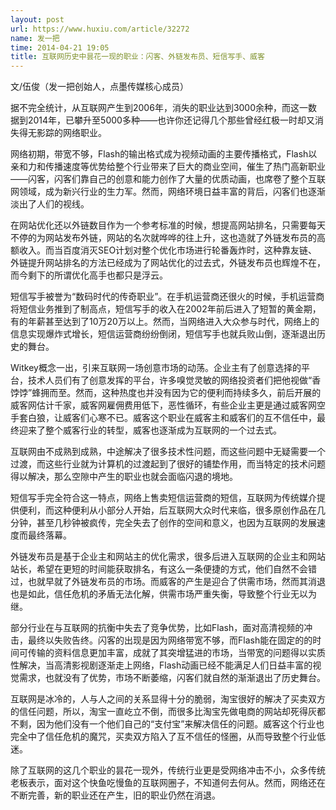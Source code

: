 ```yaml
---
layout: post
url: https://www.huxiu.com/article/32272
name: 发一把
time: 2014-04-21 19:05
title: 互联网历史中昙花一现的职业：闪客、外链发布员、短信写手、威客
---
```

文/伍俊（发一把创始人，点墨传媒核心成员）

据不完全统计，从互联网产生到2006年，消失的职业达到3000余种，而这一数据到2014年，已攀升至5000多种——也许你还记得几个那些曾经红极一时却又消失得无影踪的网络职业。

网络初期，带宽不够，Flash的输出格式成为视频动画的主要传播格式，Flash以亲和力和传播速度等优势给整个行业带来了巨大的商业空间，催生了热门高新职业——闪客，闪客们靠自己的创意和能力创作了大量的优质动画，也席卷了整个互联网领域，成为新兴行业的生力军。然而，网络环境日益丰富的背后，闪客们也逐渐淡出了人们的视线。

在网站优化还以外链数目作为一个参考标准的时候，想提高网站排名，只需要每天不停的为网站发布外链，网站的名次就哗哗的往上升，这也造就了外链发布员的高额收入。而当百度消灭SEO计划对整个优化市场进行轮番轰炸时，这种靠友链、外链提升网站排名的方法已经成为了网站优化的过去式，外链发布员也辉煌不在，而今剩下的所谓优化高手也都只是浮云。

短信写手被誉为“数码时代的传奇职业”。在手机运营商还很火的时候，手机运营商将短信业务推到了制高点，短信写手的收入在2002年前后进入了短暂的黄金期，有的年薪甚至达到了10万20万以上。然而，当网络进入大众参与时代，网络上的信息实现爆炸式增长，短信运营商纷纷倒闭，短信写手也就兵败山倒，逐渐退出历史的舞台。

Witkey概念一出，引来互联网一场创意市场的动荡。企业主有了创意选择的平台，技术人员们有了创意发挥的平台，许多嗅觉灵敏的网络投资者们把他视做“香饽饽”蜂拥而至。然而，这种热度也并没有因为它的便利而持续多久，前后开展的威客网估计千家，威客网雇佣费用低下，恶性循环，有些企业主更是通过威客网空手套白狼，让威客们心寒不已。威客这个职业在威客主和威客们的互不信任中，最终迎来了整个威客行业的转型，威客也逐渐成为互联网的一个过去式。

互联网由不成熟到成熟，中途解决了很多技术性问题，而这些问题中无疑需要一个过渡，而这些行业就为计算机的过渡起到了很好的铺垫作用，而当特定的技术问题得以解决，那么空隙中产生的职业也就会面临闪退的境地。

短信写手完全符合这一特点，网络上售卖短信运营商的短信，互联网为传统媒介提供便利，而这种便利从小部分人开始，后互联网大众时代来临，很多原创作品在几分钟，甚至几秒钟被疯传，完全失去了创作的空间和意义，也因为互联网的发展速度而最终落幕。

外链发布员是基于企业主和网站主的优化需求，很多后进入互联网的企业主和网站站长，希望在更短的时间能获取排名，有这么一条便捷的方式，他们自然不会错过，也就早就了外链发布员的市场。而威客的产生是迎合了供需市场，然而其消退也是如此，信任危机的矛盾无法化解，供需市场严重失衡，导致整个行业无以为继。

部分行业在与互联网的抗衡中失去了竞争优势，比如Flash，面对高清视频的冲击，最终以失败告终。闪客的出现是因为网络带宽不够，而Flash能在固定的的时间可传输的资料信息更加丰富，成就了其突增猛进的市场，当带宽的问题得以实质性解决，当高清影视剧逐渐走上网络，Flash动画已经不能满足人们日益丰富的视觉需求，也就没有了优势，市场不断萎缩，闪客们就自然的渐渐退出了历史舞台。

互联网是冰冷的，人与人之间的关系显得十分的脆弱，淘宝很好的解决了买卖双方的信任问题，所以，淘宝一直屹立不倒，而很多比淘宝先做电商的网站却死得灰都不剩，因为他们没有一个他们自己的“支付宝”来解决信任的问题。威客这个行业也完全中了信任危机的魔咒，买卖双方陷入了互不信任的怪圈，从而导致整个行业低迷。

除了互联网的这几个职业的昙花一现外，传统行业更是受网络冲击不小，众多传统老板表示，面对这个快鱼吃慢鱼的互联网圈子，不知道何去何从。然而，网络还在不断完善，新的职业还在产生，旧的职业仍然在消退。

